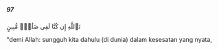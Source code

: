 ##### 97

<span class="ayah">تَٱللَّهِ إِن كُنَّا لَفِى ضَلَٰلٍۢ مُّبِينٍ</span>

<span class="ayah_translation">"demi Allah: sungguh kita dahulu (di dunia) dalam kesesatan yang nyata,</span>
